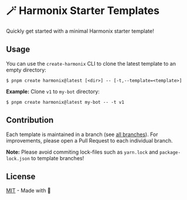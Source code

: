 # 🪄 Harmonix Starter Templates

Quickly get started with a minimal Harmonix starter template!

## Usage

You can use the `create-harmonix` CLI to clone the latest template to an empty directory:

```sh-session
$ pnpm create harmonix@latest [<dir>] -- [-t,--template=<template>]
```

**Example:** Clone `v1` to `my-bot` directory:

```sh-session
$ pnpm create harmonix@latest my-bot -- -t v1
```

## Contribution

Each template is maintained in a branch (see [all branches](https://github.com/harmonix-js/starter/branches)).
For improvements, please open a Pull Request to each individual branch.

**Note:** Please avoid commiting lock-files such as `yarn.lock` and `package-lock.json` to template branches!

## License

[MIT](./LICENSE) - Made with 💜

